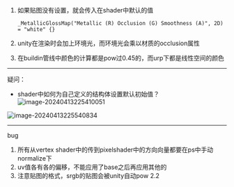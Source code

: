 1. 如果贴图没有设置，就会传入在shader中默认的值

   ```
   _MetallicGlossMap("Metallic (R) Occlusion (G) Smoothness (A)", 2D) = "white" {}
   ```

2. unity在渲染时会加上环境光，而环境光会乘以材质的occlusion属性

3. 在buildin管线中颜色的计算都是pow过0.45的，而urp下都是线性空间的颜色

------

疑问：

- shader中如何为自己定义的结构体设置默认初始值？![image-20240413225410051](D:\Games\Document\Yotta\image-20240413225410051.png)

![image-20240413225540834](C:\Users\12259\AppData\Roaming\Typora\typora-user-images\image-20240413225540834.png)

------

bug

1. 所有从vertex shader中的传到pixelshader中的方向向量都要在ps中手动normalize下
2. uv值各有各的偏移，不能应用了base之后再应用其他的
3. 注意贴图的格式，srgb的贴图会被unity自动pow 2.2